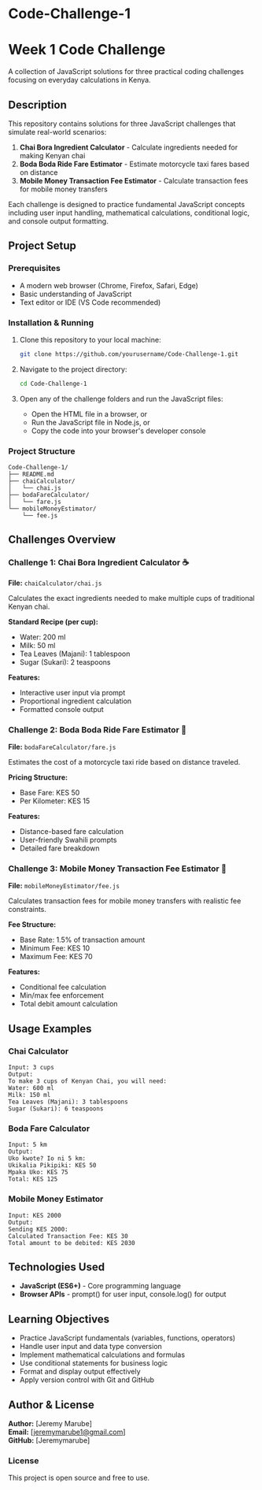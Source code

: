 # Code-Challenge-1
# Week 1 Code Challenge

A collection of JavaScript solutions for three practical coding challenges focusing on everyday calculations in Kenya.

## Description

This repository contains solutions for three JavaScript challenges that simulate real-world scenarios:

1. **Chai Bora Ingredient Calculator** - Calculate ingredients needed for making Kenyan chai
2. **Boda Boda Ride Fare Estimator** - Estimate motorcycle taxi fares based on distance
3. **Mobile Money Transaction Fee Estimator** - Calculate transaction fees for mobile money transfers

Each challenge is designed to practice fundamental JavaScript concepts including user input handling, mathematical calculations, conditional logic, and console output formatting.

## Project Setup

### Prerequisites
- A modern web browser (Chrome, Firefox, Safari, Edge)
- Basic understanding of JavaScript
- Text editor or IDE (VS Code recommended)

### Installation & Running
1. Clone this repository to your local machine:
   ```bash
   git clone https://github.com/yourusername/Code-Challenge-1.git
   ```

2. Navigate to the project directory:
   ```bash
   cd Code-Challenge-1
   ```

3. Open any of the challenge folders and run the JavaScript files:
   - Open the HTML file in a browser, or
   - Run the JavaScript file in Node.js, or
   - Copy the code into your browser's developer console

### Project Structure
```
Code-Challenge-1/
├── README.md
├── chaiCalculator/
│   └── chai.js
├── bodaFareCalculator/
│   └── fare.js
└── mobileMoneyEstimator/
    └── fee.js
```

## Challenges Overview

### Challenge 1: Chai Bora Ingredient Calculator ☕
**File:** `chaiCalculator/chai.js`

Calculates the exact ingredients needed to make multiple cups of traditional Kenyan chai.

**Standard Recipe (per cup):**
- Water: 200 ml
- Milk: 50 ml
- Tea Leaves (Majani): 1 tablespoon
- Sugar (Sukari): 2 teaspoons

**Features:**
- Interactive user input via prompt
- Proportional ingredient calculation
- Formatted console output

### Challenge 2: Boda Boda Ride Fare Estimator 🛵
**File:** `bodaFareCalculator/fare.js`

Estimates the cost of a motorcycle taxi ride based on distance traveled.

**Pricing Structure:**
- Base Fare: KES 50
- Per Kilometer: KES 15

**Features:**
- Distance-based fare calculation
- User-friendly Swahili prompts
- Detailed fare breakdown

### Challenge 3: Mobile Money Transaction Fee Estimator 📱
**File:** `mobileMoneyEstimator/fee.js`

Calculates transaction fees for mobile money transfers with realistic fee constraints.

**Fee Structure:**
- Base Rate: 1.5% of transaction amount
- Minimum Fee: KES 10
- Maximum Fee: KES 70

**Features:**
- Conditional fee calculation
- Min/max fee enforcement
- Total debit amount calculation

## Usage Examples

### Chai Calculator
```
Input: 3 cups
Output: 
To make 3 cups of Kenyan Chai, you will need:
Water: 600 ml
Milk: 150 ml
Tea Leaves (Majani): 3 tablespoons
Sugar (Sukari): 6 teaspoons
```

### Boda Fare Calculator
```
Input: 5 km
Output:
Uko kwote? Io ni 5 km:
Ukikalia Pikipiki: KES 50
Mpaka Uko: KES 75
Total: KES 125
```

### Mobile Money Estimator
```
Input: KES 2000
Output:
Sending KES 2000:
Calculated Transaction Fee: KES 30
Total amount to be debited: KES 2030
```

## Technologies Used

- **JavaScript (ES6+)** - Core programming language
- **Browser APIs** - prompt() for user input, console.log() for output

## Learning Objectives

- Practice JavaScript fundamentals (variables, functions, operators)
- Handle user input and data type conversion
- Implement mathematical calculations and formulas
- Use conditional statements for business logic
- Format and display output effectively
- Apply version control with Git and GitHub

## Author & License

**Author:** [Jeremy Marube]  
**Email:** [jeremymarube1@gmail.com]  
**GitHub:** [Jeremymarube]

### License
This project is open source and free to use.